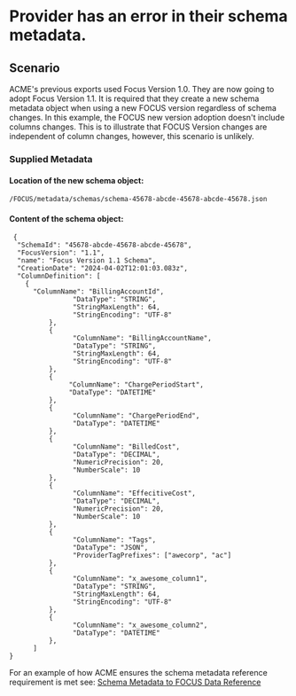 # Provider has an error in their schema metadata.

## Scenario

ACME's previous exports used Focus Version 1.0. They are now going to adopt Focus Version 1.1.  It is required that they create a new schema metadata object when using a new FOCUS version regardless of schema changes. In this example, the FOCUS new version adoption doesn't include columns changes. This is to illustrate that FOCUS Version changes are independent of column changes, however, this scenario is unlikely.

### Supplied Metadata

#### Location of the new schema object:

```
/FOCUS/metadata/schemas/schema-45678-abcde-45678-abcde-45678.json
```

#### Content of the schema object: 

```
 {
  "SchemaId": "45678-abcde-45678-abcde-45678",
  "FocusVersion": "1.1",
  "name": "Focus Version 1.1 Schema",
  "CreationDate": "2024-04-02T12:01:03.083z",
  "ColumnDefinition": [
    {
      "ColumnName": "BillingAccountId",
                "DataType": "STRING",
                "StringMaxLength": 64,
                "StringEncoding": "UTF-8"
          },
          {
                "ColumnName": "BillingAccountName",
                "DataType": "STRING",
                "StringMaxLength": 64,
                "StringEncoding": "UTF-8"
          },
          {
               "ColumnName": "ChargePeriodStart",
               "DataType": "DATETIME"
          },
          {
                "ColumnName": "ChargePeriodEnd",
                "DataType": "DATETIME"
          },
          {
                "ColumnName": "BilledCost",
                "DataType": "DECIMAL",
                "NumericPrecision": 20,
                "NumberScale": 10
          },
          {
                "ColumnName": "EffecitiveCost",
                "DataType": "DECIMAL",
                "NumericPrecision": 20,
                "NumberScale": 10
          },
          {
                "ColumnName": "Tags",
                "DataType": "JSON",
                "ProviderTagPrefixes": ["awecorp", "ac"]
          },
          {
                "ColumnName": "x_awesome_column1",
                "DataType": "STRING",
                "StringMaxLength": 64,
                "StringEncoding": "UTF-8"
          },
          {
                "ColumnName": "x_awesome_column2",
                "DataType": "DATETIME"
          },
      ]
}
```

For an example of how ACME ensures the schema metadata reference requirement is met see: [Schema Metadata to FOCUS Data Reference](../schema_metadata_reference_example.md)
